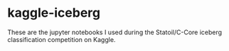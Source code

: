 # kaggle-iceberg
These are the jupyter notebooks I used during the Statoil/C-Core iceberg classification competition on Kaggle.
